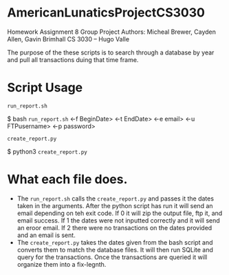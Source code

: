 # AmericanLunaticsProjectCS3030

Homework Assignment 8 Group Project
Authors: Micheal Brewer, Cayden Allen, Gavin Brimhall
CS 3030 – Hugo Valle


The purpose of the these scripts is to search through a database by year and pull all transactions duing that time frame. 

# Script Usage

`run_report.sh`

$ bash `run_report.sh` <-f BeginDate> <-t EndDate> <-e email> <-u FTPusername> <-p password>

`create_report.py`

$ python3 `create_report.py` <BeginDate> <EndDate>

# What each file does.

- The `run_report.sh` calls the `create_report.py` and passes it the dates taken in the arguments. After the python script has run it will send an email depending on teh exit code. If 0 it will zip the output file, ftp it, and email success. If 1 the dates were not inputted correctly and it will send an eroor email. If 2 there were no transactions on the dates provided and an email is sent.
- The `create_report.py` takes the dates given from the bash script and converts them to match the database files. It will then run SQLite and query for the transactions. Once the transactions are queried it will organize them into a fix-legnth. 
